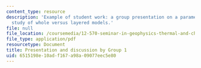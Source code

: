```yaml
---
content_type: resource
description: 'Example of student work: a group presentation on a parameterized convection
  study of whole versus layered models.'
file: null
file_location: /coursemedia/12-570-seminar-in-geophysics-thermal-and-chemical-evolution-of-the-earth-spring-2005/6515198e10adf167a98a09077eec5e80_150205_group1.pdf
file_type: application/pdf
resourcetype: Document
title: Presentation and discussion by Group 1
uid: 6515198e-10ad-f167-a98a-09077eec5e80
---
```

